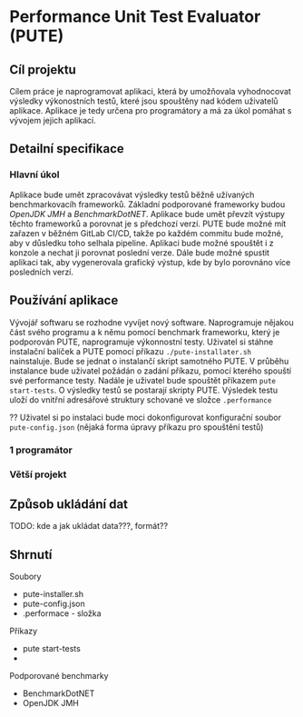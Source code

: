 # Performance Unit Test Evaluator (PUTE)
## Cíl projektu
Cílem práce je naprogramovat aplikaci, která by umožňovala vyhodnocovat výsledky výkonostních testů, které jsou spouštěny nad kódem uživatelů aplikace. Aplikace je tedy určena pro programátory a má za úkol pomáhat s vývojem jejich aplikací.

## Detailní specifikace
### Hlavní úkol
Aplikace bude umět zpracovávat výsledky testů běžně užívaných benchmarkovacíh frameworků. Základní podporované frameworky budou *OpenJDK JMH* a *BenchmarkDotNET*. Aplikace bude umět převzít výstupy těchto frameworků a porovnat je s předchozí verzí. PUTE bude možné mít zařazen v běžném GitLab CI/CD, takže po každém commitu bude možné, aby v důsledku toho selhala pipeline. Aplikaci bude možné spouštět i z konzole a nechat ji porovnat poslední verze. Dále bude možné spustit aplikaci tak, aby vygenerovala grafický výstup, kde by bylo porovnáno více posledních verzí.

## Používání aplikace
Vývojář softwaru se rozhodne vyvíjet nový software. Naprogramuje nějakou část svého programu a k němu pomocí benchmark frameworku, který je podporován PUTE, naprogramuje výkonnostní testy. Uživatel si stáhne instalační balíček a PUTE pomocí příkazu `./pute-installater.sh` nainstaluje. Bude se jednat o instalančí skript samotného PUTE. V průběhu instalance bude uživatel požádán o zadání příkazu, pomocí kterého spouští své performance testy. Nadále je uživatel bude spouštět příkazem `pute start-tests`. O výsledky testů se postarají skripty PUTE. Výsledek testu uloží do vnitřní adresářové struktury schované ve složce 
`.performance`

?? Uživatel si po instalaci bude moci dokonfigurovat konfigurační soubor `pute-config.json` (nějaká forma úpravy příkazu pro spouštění testů)



### 1 programátor

### Větší projekt

## Způsob ukládání dat
TODO: kde a jak ukládat data???, formát??

## Shrnutí
Soubory
-   pute-installer.sh
-   pute-config.json
-   .performace - složka

Příkazy
-   pute start-tests
-   

Podporované benchmarky
-   BenchmarkDotNET
-   OpenJDK JMH